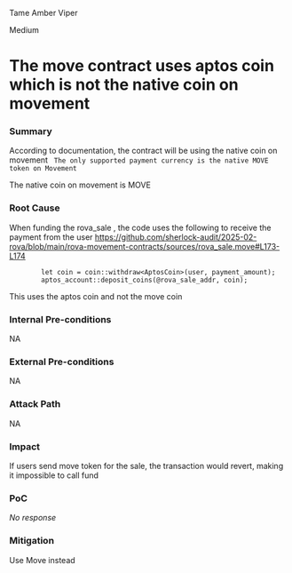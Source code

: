 Tame Amber Viper

Medium

# The move contract uses aptos coin which is not the native coin on movement

### Summary

According to documentation, the contract will be using the native coin on movement
` The only supported payment currency is the native MOVE token on Movement`

The native coin on movement is MOVE

### Root Cause

When funding the rova_sale , the code uses the following to receive the payment from the user
https://github.com/sherlock-audit/2025-02-rova/blob/main/rova-movement-contracts/sources/rova_sale.move#L173-L174
```solidity
        let coin = coin::withdraw<AptosCoin>(user, payment_amount);
        aptos_account::deposit_coins(@rova_sale_addr, coin);
```
This uses the aptos coin and not the move coin

### Internal Pre-conditions

NA

### External Pre-conditions

NA

### Attack Path

NA

### Impact

If users send move token for the sale, the transaction would revert, making it impossible to call fund

### PoC

_No response_

### Mitigation

Use Move instead
